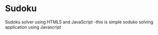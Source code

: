 # Sudoku
Sudoku solver using HTML5 and JavaScript
-this is simple soduko solving application using Javascript
